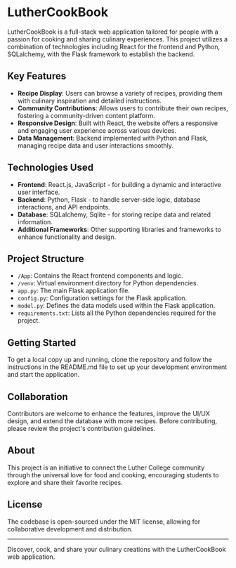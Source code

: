 # LutherCookBook

LutherCookBook is a full-stack web application tailored for people with a passion for cooking and sharing culinary experiences. This project utilizes a combination of technologies including React for the frontend and Python, SQLalchemy, with the Flask framework to establish the backend.

## Key Features

- **Recipe Display**: Users can browse a variety of recipes, providing them with culinary inspiration and detailed instructions.
- **Community Contributions**: Allows users to contribute their own recipes, fostering a community-driven content platform.
- **Responsive Design**: Built with React, the website offers a responsive and engaging user experience across various devices.
- **Data Management**: Backend implemented with Python and Flask, managing recipe data and user interactions smoothly.

## Technologies Used

- **Frontend**: React.js, JavaScript - for building a dynamic and interactive user interface.
- **Backend**: Python, Flask - to handle server-side logic, database interactions, and API endpoints.
- **Database**: SQLalchemy, Sqlite - for storing recipe data and related information.
- **Additional Frameworks**: Other supporting libraries and frameworks to enhance functionality and design.

## Project Structure

- `/App`: Contains the React frontend components and logic.
- `/venv`: Virtual environment directory for Python dependencies.
- `app.py`: The main Flask application file.
- `config.py`: Configuration settings for the Flask application.
- `model.py`: Defines the data models used within the Flask application.
- `requirements.txt`: Lists all the Python dependencies required for the project.

## Getting Started

To get a local copy up and running, clone the repository and follow the instructions in the README.md file to set up your development environment and start the application.

## Collaboration

Contributors are welcome to enhance the features, improve the UI/UX design, and extend the database with more recipes. Before contributing, please review the project's contribution guidelines.

## About

This project is an initiative to connect the Luther College community through the universal love for food and cooking, encouraging students to explore and share their favorite recipes.

## License

The codebase is open-sourced under the MIT license, allowing for collaborative development and distribution.

---
Discover, cook, and share your culinary creations with the LutherCookBook web application.
